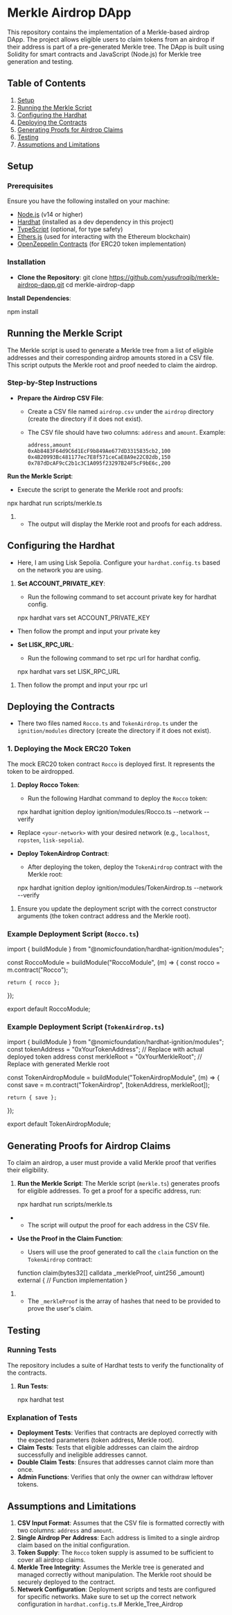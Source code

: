 # Merkle Airdrop DApp

[](https://github.com/yusufroqib/merkle-airdrop-dapp/blob/main/README.md#merkle-airdrop-dapp)

This repository contains the implementation of a Merkle-based airdrop DApp. The project allows eligible users to claim tokens from an airdrop if their address is part of a pre-generated Merkle tree. The DApp is built using Solidity for smart contracts and JavaScript (Node.js) for Merkle tree generation and testing.

## Table of Contents

[](https://github.com/yusufroqib/merkle-airdrop-dapp/blob/main/README.md#table-of-contents)

1.  [Setup](https://github.com/yusufroqib/merkle-airdrop-dapp/blob/main/README.md#setup)
2.  [Running the Merkle Script](https://github.com/yusufroqib/merkle-airdrop-dapp/blob/main/README.md#running-the-merkle-script)
3.  [Configuring the Hardhat](https://github.com/yusufroqib/merkle-airdrop-dapp/blob/main/README.md#configuring-the-hardhat)
4.  [Deploying the Contracts](https://github.com/yusufroqib/merkle-airdrop-dapp/blob/main/README.md#deploying-the-contracts)
5.  [Generating Proofs for Airdrop Claims](https://github.com/yusufroqib/merkle-airdrop-dapp/blob/main/README.md#generating-proofs-for-airdrop-claims)
6.  [Testing](https://github.com/yusufroqib/merkle-airdrop-dapp/blob/main/README.md#testing)
7.  [Assumptions and Limitations](https://github.com/yusufroqib/merkle-airdrop-dapp/blob/main/README.md#assumptions-and-limitations)

## Setup

[](https://github.com/yusufroqib/merkle-airdrop-dapp/blob/main/README.md#setup)

### Prerequisites

[](https://github.com/yusufroqib/merkle-airdrop-dapp/blob/main/README.md#prerequisites)

Ensure you have the following installed on your machine:

-   [Node.js](https://nodejs.org/en/download/) (v14 or higher)
-   [Hardhat](https://hardhat.org/getting-started/) (installed as a dev dependency in this project)
-   [TypeScript](https://www.typescriptlang.org/download) (optional, for type safety)
-   [Ethers.js](https://docs.ethers.io/v6/) (used for interacting with the Ethereum blockchain)
-   [OpenZeppelin Contracts](https://docs.openzeppelin.com/contracts/4.x/) (for ERC20 token implementation)

### Installation

[](https://github.com/yusufroqib/merkle-airdrop-dapp/blob/main/README.md#installation)

-   **Clone the Repository**:
git clone https://github.com/yusufroqib/merkle-airdrop-dapp.git
cd merkle-airdrop-dapp

**Install Dependencies**:

npm install

## Running the Merkle Script

[](https://github.com/yusufroqib/merkle-airdrop-dapp/blob/main/README.md#running-the-merkle-script)

The Merkle script is used to generate a Merkle tree from a list of eligible addresses and their corresponding airdrop amounts stored in a CSV file. This script outputs the Merkle root and proof needed to claim the airdrop.

### Step-by-Step Instructions

[](https://github.com/yusufroqib/merkle-airdrop-dapp/blob/main/README.md#step-by-step-instructions)

-   **Prepare the Airdrop CSV File**:
    
    -   Create a CSV file named `airdrop.csv` under the `airdrop` directory (create the directory if it does not exist).
    -   The CSV file should have two columns: `address` and `amount`. Example:
        
        ```
        address,amount
        0xAb8483F64d9C6d1EcF9b849Ae677dD3315835cb2,100
        0x4B20993Bc481177ec7E8f571ceCaE8A9e22C02db,150
        0x787dDcAF9cC2b1c3C1A095f23297B24F5cF9bE6c,200
        
        ```
        

**Run the Merkle Script**:

-   Execute the script to generate the Merkle root and proofs:

npx hardhat run scripts/merkle.ts

1.  -   The output will display the Merkle root and proofs for each address.

## Configuring the Hardhat

[](https://github.com/yusufroqib/merkle-airdrop-dapp/blob/main/README.md#configuring-the-hardhat)

-   Here, I am using Lisk Sepolia. Configure your `hardhat.config.ts` based on the network you are using.

1.  **Set ACCOUNT_PRIVATE_KEY**:
    
    -   Run the following command to set account private key for hardhat config.
    
    npx hardhat vars set ACCOUNT_PRIVATE_KEY 
    

-   Then follow the prompt and input your private key
-   **Set LISK_RPC_URL**:
    
    -   Run the following command to set rpc url for hardhat config.
    
    npx hardhat vars set LISK_RPC_URL 
    

1.  Then follow the prompt and input your rpc url

## Deploying the Contracts

[](https://github.com/yusufroqib/merkle-airdrop-dapp/blob/main/README.md#deploying-the-contracts)

-   There two files named `Rocco.ts` and `TokenAirdrop.ts` under the `ignition/modules` directory (create the directory if it does not exist).

### 1. Deploying the Mock ERC20 Token

[](https://github.com/yusufroqib/merkle-airdrop-dapp/blob/main/README.md#1-deploying-the-mock-erc20-token)

The mock ERC20 token contract `Rocco` is deployed first. It represents the token to be airdropped.

1.  **Deploy Rocco Token**:
    
    -   Run the following Hardhat command to deploy the `Rocco` token:
    
    npx hardhat ignition deploy ignition/modules/Rocco.ts --network <your-network> --verify
    

-   Replace `<your-network>` with your desired network (e.g., `localhost`, `ropsten`, `lisk-sepolia`).
    
-   **Deploy TokenAirdrop Contract**:
    
    -   After deploying the token, deploy the `TokenAirdrop` contract with the Merkle root:
    
    npx hardhat ignition deploy ignition/modules/TokenAirdrop.ts --network <your-network> --verify
    

1.  Ensure you update the deployment script with the correct constructor arguments (the token contract address and the Merkle root).
    

### Example Deployment Script (`Rocco.ts`)

[](https://github.com/yusufroqib/merkle-airdrop-dapp/blob/main/README.md#example-deployment-script-roccots)

import { buildModule } from "@nomicfoundation/hardhat-ignition/modules";

const RoccoModule = buildModule("RoccoModule", (m) => {
	const rocco = m.contract("Rocco");

	return { rocco };
});

export default RoccoModule;

### Example Deployment Script (`TokenAirdrop.ts`)

[](https://github.com/yusufroqib/merkle-airdrop-dapp/blob/main/README.md#example-deployment-script-tokenairdropts)

import { buildModule } from "@nomicfoundation/hardhat-ignition/modules";
const tokenAddress = "0xYourTokenAddress"; // Replace with actual deployed token address
const merkleRoot = "0xYourMerkleRoot"; // Replace with generated Merkle root

const TokenAirdropModule = buildModule("TokenAirdropModule", (m) => {
	const save = m.contract("TokenAirdrop", [tokenAddress, merkleRoot]);

	return { save };
});

export default TokenAirdropModule;

## Generating Proofs for Airdrop Claims

[](https://github.com/yusufroqib/merkle-airdrop-dapp/blob/main/README.md#generating-proofs-for-airdrop-claims)

To claim an airdrop, a user must provide a valid Merkle proof that verifies their eligibility.

1.  **Run the Merkle Script**: The Merkle script (`merkle.ts`) generates proofs for eligible addresses. To get a proof for a specific address, run:
    
    npx hardhat run scripts/merkle.ts
    

-   -   The script will output the proof for each address in the CSV file.
-   **Use the Proof in the Claim Function**:
    
    -   Users will use the proof generated to call the `claim` function on the `TokenAirdrop` contract:
    
    function claim(bytes32[] calldata _merkleProof, uint256 _amount) external {
        // Function implementation
    }
    

1.  -   The `_merkleProof` is the array of hashes that need to be provided to prove the user's claim.

## Testing

[](https://github.com/yusufroqib/merkle-airdrop-dapp/blob/main/README.md#testing)

### Running Tests

[](https://github.com/yusufroqib/merkle-airdrop-dapp/blob/main/README.md#running-tests)

The repository includes a suite of Hardhat tests to verify the functionality of the contracts.

1.  **Run Tests**:
    
    npx hardhat test
    

### Explanation of Tests

[](https://github.com/yusufroqib/merkle-airdrop-dapp/blob/main/README.md#explanation-of-tests)

-   **Deployment Tests**: Verifies that contracts are deployed correctly with the expected parameters (token address, Merkle root).
-   **Claim Tests**: Tests that eligible addresses can claim the airdrop successfully and ineligible addresses cannot.
-   **Double Claim Tests**: Ensures that addresses cannot claim more than once.
-   **Admin Functions**: Verifies that only the owner can withdraw leftover tokens.

## Assumptions and Limitations

[](https://github.com/yusufroqib/merkle-airdrop-dapp/blob/main/README.md#assumptions-and-limitations)

1.  **CSV Input Format**: Assumes that the CSV file is formatted correctly with two columns: `address` and `amount`.
2.  **Single Airdrop Per Address**: Each address is limited to a single airdrop claim based on the initial configuration.
3.  **Token Supply**: The `Rocco` token supply is assumed to be sufficient to cover all airdrop claims.
4.  **Merkle Tree Integrity**: Assumes the Merkle tree is generated and managed correctly without manipulation. The Merkle root should be securely deployed to the contract.
5.  **Network Configuration**: Deployment scripts and tests are configured for specific networks. Make sure to set up the correct network configuration in `hardhat.config.ts`.# Merkle_Tree_Airdrop
